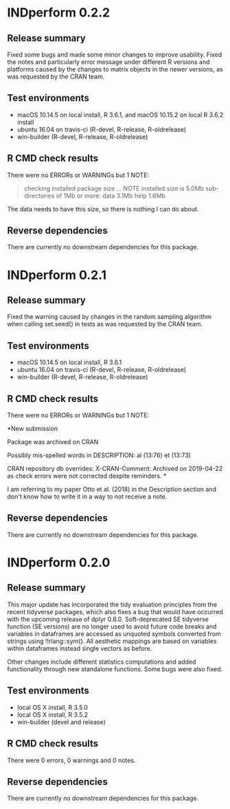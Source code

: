 INDperform 0.2.2
================

## Release summary

Fixed some bugs and made some minor changes to improve usability.
Fixed the notes and particularly error message under different R versions and platforms caused by the changes to matrix objects in the newer versions, as was requested by the CRAN team.

## Test environments

* macOS 10.14.5 on local install, R 3.6.1, and macOS 10.15.2 on local R 3.6.2 install
* ubuntu 16.04 on travis-ci (R-devel, R-release, R-oldrelease)
* win-builder (R-devel, R-release, R-oldrelease)

## R CMD check results

There were no ERRORs or WARNINGs but 1 NOTE:

> checking installed package size ... NOTE
   installed size is  5.0Mb
    sub-directories of 1Mb or more:
      data   3.1Mb
      help   1.6Mb
      
The data needs to have this size, so there is nothing I can do about.


## Reverse dependencies

There are currently no downstream dependencies for this package.



INDperform 0.2.1
================

## Release summary

Fixed the warning caused by changes in the random sampling algorithm when calling set.seed() in tests as was requested by the CRAN team.

## Test environments

* macOS 10.14.5 on local install, R 3.6.1
* ubuntu 16.04 on travis-ci (R-devel, R-release, R-oldrelease)
* win-builder (R-devel, R-release, R-oldrelease)

## R CMD check results

There were no ERRORs or WARNINGs but 1 NOTE:
  
*New submission

Package was archived on CRAN

Possibly mis-spelled words in DESCRIPTION:
  al (13:76)
  et (13:73)

CRAN repository db overrides:
  X-CRAN-Comment: Archived on 2019-04-22 as check errors were not
    corrected despite reminders. *
  
I am referring to my paper Otto et al. (2018) in the Description section and don't know how to write it in a way to not receive a note.  

## Reverse dependencies

There are currently no downstream dependencies for this package.



INDperform 0.2.0
================

## Release summary

This major update has incorporated the tidy evaluation principles from the recent tidyverse packages, which also fixes a bug that would have occurred with the upcoming release of dplyr 0.8.0. Soft-deprecated SE tidyverse function (SE versions) are no longer used to avoid future code breaks and variables in dataframes are accessed as unquoted symbols converted from strings using !!rlang::sym(). All aesthetic mappings are based on variables within dataframes instead single vectors as before.

Other changes include different statistics computations and added functionality through new standalone functions. Some bugs were also fixed.


## Test environments

* local OS X install, R 3.5.0
* local OS X install, R 3.5.2
* win-builder (devel and release)

## R CMD check results 

There were 0 errors, 0 warnings and 0 notes.



## Reverse dependencies

There are currently no downstream dependencies for this package.



